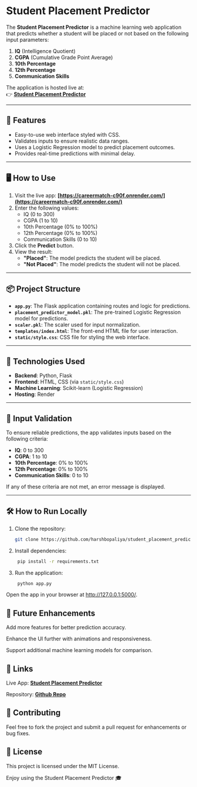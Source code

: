 # Student Placement Predictor

The **Student Placement Predictor** is a machine learning web application that predicts whether a student will be placed or not based on the following input parameters:

1. **IQ** (Intelligence Quotient)  
2. **CGPA** (Cumulative Grade Point Average)  
3. **10th Percentage**  
4. **12th Percentage**  
5. **Communication Skills**

The application is hosted live at:  
👉 **[Student Placement Predictor](https://careermatch-c90f.onrender.com/)**

---

## 🚀 Features

- Easy-to-use web interface styled with CSS.  
- Validates inputs to ensure realistic data ranges.  
- Uses a Logistic Regression model to predict placement outcomes.  
- Provides real-time predictions with minimal delay.  

---

## 🖥️ How to Use

1. Visit the live app: **[https://careermatch-c90f.onrender.com/](https://careermatch-c90f.onrender.com/)**  
2. Enter the following values:
   - IQ (0 to 300)
   - CGPA (1 to 10)
   - 10th Percentage (0% to 100%)
   - 12th Percentage (0% to 100%)
   - Communication Skills (0 to 10)
3. Click the **Predict** button.
4. View the result:
   - **"Placed"**: The model predicts the student will be placed.
   - **"Not Placed"**: The model predicts the student will not be placed.

---

## 📦 Project Structure

- **`app.py`**: The Flask application containing routes and logic for predictions.  
- **`placement_predictor_model.pkl`**: The pre-trained Logistic Regression model for predictions.  
- **`scaler.pkl`**: The scaler used for input normalization.  
- **`templates/index.html`**: The front-end HTML file for user interaction.  
- **`static/style.css`**: CSS file for styling the web interface.  

---

## 🔧 Technologies Used

- **Backend**: Python, Flask  
- **Frontend**: HTML, CSS (via `static/style.css`)  
- **Machine Learning**: Scikit-learn (Logistic Regression)  
- **Hosting**: Render  

---

## 📘 Input Validation

To ensure reliable predictions, the app validates inputs based on the following criteria:

- **IQ**: 0 to 300  
- **CGPA**: 1 to 10  
- **10th Percentage**: 0% to 100%  
- **12th Percentage**: 0% to 100%  
- **Communication Skills**: 0 to 10  

If any of these criteria are not met, an error message is displayed.

---

## 🛠️ How to Run Locally

1. Clone the repository:  
   ```bash
   git clone https://github.com/harshbopaliya/student_placement_predictor.git

2. Install dependencies:
   ```bash
    pip install -r requirements.txt
   
3. Run the application:
   ```bash
    python app.py

Open the app in your browser at http://127.0.0.1:5000/.

## 🌟 Future Enhancements

Add more features for better prediction accuracy.

Enhance the UI further with animations and responsiveness.

Support additional machine learning models for comparison.

## 🪇️ Links

Live App: **[Student Placement Predictor](https://careermatch-c90f.onrender.com/)**

Repository: **[Github Repo](https://github.com/harshbopaliya/student_placement_predictor/tree/main)**

## 🧥 Contributing

Feel free to fork the project and submit a pull request for enhancements or bug fixes.

## 📄 License

This project is licensed under the MIT License.

Enjoy using the Student Placement Predictor 🎓

